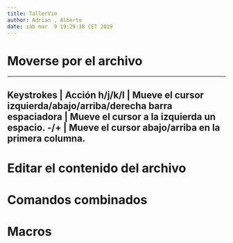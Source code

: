 ```yaml
---
title: TallerVim
author: Adrian , Alberto
date: sáb mar  9 19:29:38 CET 2019 
---
```


# Moverse por el archivo

---
Keystrokes | Acción
h/j/k/l | Mueve el cursor izquierda/abajo/arriba/derecha
barra espaciadora | Mueve el cursor a la izquierda un espacio.
-/+ | Mueve el cursor abajo/arriba en la primera columna.
---

# Editar el contenido del archivo 



# Comandos combinados


# Macros 


